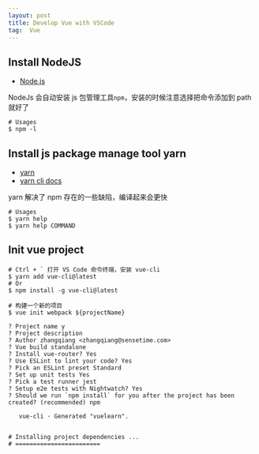 ```yaml
---
layout: post
title: Develop Vue with VSCode
tag:  Vue
---
```


## Install NodeJS
* [Node.js](https://nodejs.org/en/download/)

NodeJs 会自动安装 js 包管理工具`npm`，安装的时候注意选择把命令添加到 path 就好了

```shell
# Usages
$ npm -l
```

## Install js package manage tool yarn
* [yarn](https://classic.yarnpkg.com/lang/en/)
* [yarn cli docs](https://yarnpkg.com/en/docs/cli/)

yarn 解决了 npm 存在的一些缺陷，编译起来会更快

```shell
# Usages
$ yarn help
$ yarn help COMMAND
```

## Init vue project
```shell
# Ctrl + ` 打开 VS Code 命令终端，安装 vue-cli
$ yarn add vue-cli@latest
# Or
$ npm install -g vue-cli@latest

# 构建一个新的项目
$ vue init webpack ${projectName}

? Project name y
? Project description
? Author zhangqiang <zhangqiang@sensetime.com>
? Vue build standalone
? Install vue-router? Yes
? Use ESLint to lint your code? Yes
? Pick an ESLint preset Standard
? Set up unit tests Yes
? Pick a test runner jest
? Setup e2e tests with Nightwatch? Yes
? Should we run `npm install` for you after the project has been created? (recommended) npm

   vue-cli · Generated "vuelearn".


# Installing project dependencies ...
# ========================

```
